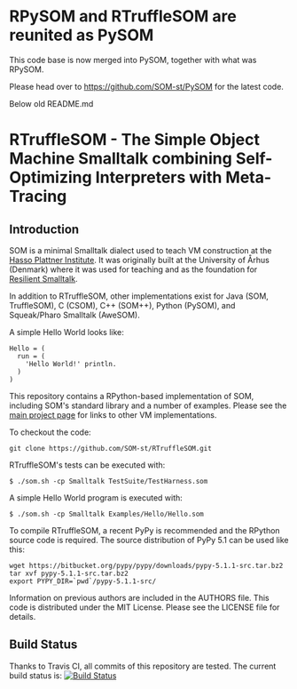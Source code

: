 # RPySOM and RTruffleSOM are reunited as PySOM

This code base is now merged into PySOM, together with what was RPySOM.

Please head over to https://github.com/SOM-st/PySOM for the latest code.


Below old README.md


RTruffleSOM - The Simple Object Machine Smalltalk combining Self-Optimizing Interpreters with Meta-Tracing
===================================================================

Introduction
------------

SOM is a minimal Smalltalk dialect used to teach VM construction at the [Hasso
Plattner Institute][SOM]. It was originally built at the University of Århus
(Denmark) where it was used for teaching and as the foundation for [Resilient
Smalltalk][RS].

In addition to RTruffleSOM, other implementations exist for Java (SOM, TruffleSOM),
C (CSOM), C++ (SOM++), Python (PySOM), and Squeak/Pharo Smalltalk (AweSOM).

A simple Hello World looks like:

```Smalltalk
Hello = (
  run = (
    'Hello World!' println.
  )
)
```

This repository contains a RPython-based implementation of SOM, including
SOM's standard library and a number of examples. Please see the [main project
page][SOMst] for links to other VM implementations.

To checkout the code:

    git clone https://github.com/SOM-st/RTruffleSOM.git

RTruffleSOM's tests can be executed with:

    $ ./som.sh -cp Smalltalk TestSuite/TestHarness.som
   
A simple Hello World program is executed with:

    $ ./som.sh -cp Smalltalk Examples/Hello/Hello.som

To compile RTruffleSOM, a recent PyPy is recommended and the RPython source
code is required. The source distribution of PyPy 5.1 can be used like this:

    wget https://bitbucket.org/pypy/pypy/downloads/pypy-5.1.1-src.tar.bz2
    tar xvf pypy-5.1.1-src.tar.bz2
    export PYPY_DIR=`pwd`/pypy-5.1.1-src/

Information on previous authors are included in the AUTHORS file. This code is
distributed under the MIT License. Please see the LICENSE file for details.

Build Status
------------

Thanks to Travis CI, all commits of this repository are tested.
The current build status is: [![Build Status](https://travis-ci.org/SOM-st/RTruffleSOM.png?branch=master)](https://travis-ci.org/SOM-st/RTruffleSOM)

 [SOM]: http://www.hpi.uni-potsdam.de/hirschfeld/projects/som/
 [SOMst]: https://travis-ci.org/SOM-st/
 [RS]:  http://dx.doi.org/10.1016/j.cl.2005.02.003
